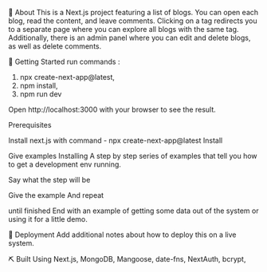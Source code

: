 🧐 About
This is a Next.js project featuring a list of blogs. You can open each blog, read the content, and leave comments. Clicking on a tag redirects you to a separate page where you can explore all blogs with the same tag. Additionally, there is an admin panel where you can edit and delete blogs, as well as delete comments.

🏁 Getting Started
run commands : 
 1. npx create-next-app@latest,
 2. npm install,
 3. npm run dev

 Open http://localhost:3000 with your browser to see the result.

Prerequisites

Install next.js with command - npx create-next-app@latest
Install 

Give examples
Installing
A step by step series of examples that tell you how to get a development env running.

Say what the step will be

Give the example
And repeat

until finished
End with an example of getting some data out of the system or using it for a little demo.


🚀 Deployment
Add additional notes about how to deploy this on a live system.

⛏️ Built Using
Next.js,
MongoDB,
Mangoose,
date-fns,
NextAuth,
bcrypt,
